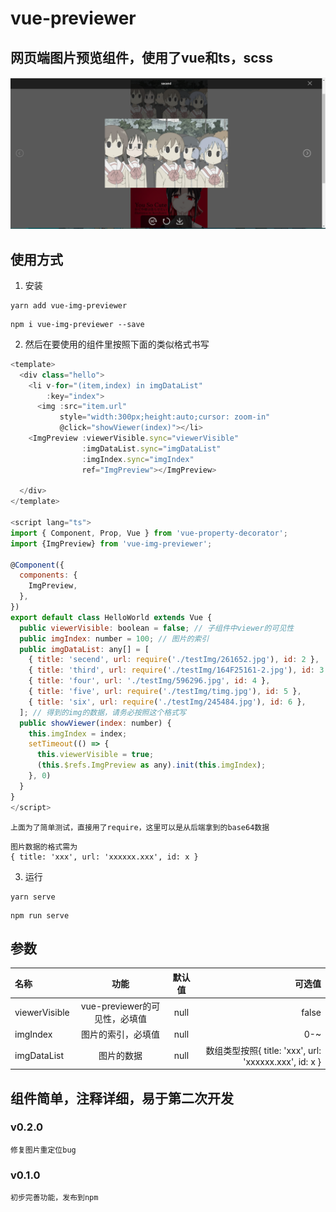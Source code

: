 # vue-previewer
## 网页端图片预览组件，使用了vue和ts，scss

![图片预览组件](README_IMG/show.png)


## 使用方式

1. 安装
```shell
yarn add vue-img-previewer
```
```shell
npm i vue-img-previewer --save
```
2. 然后在要使用的组件里按照下面的类似格式书写
```javascript
<template>
  <div class="hello">
    <li v-for="(item,index) in imgDataList"
        :key="index">
      <img :src="item.url"
           style="width:300px;height:auto;cursor: zoom-in"
           @click="showViewer(index)"></li>
    <ImgPreview :viewerVisible.sync="viewerVisible"
                :imgDataList.sync="imgDataList"
                :imgIndex.sync="imgIndex"
                ref="ImgPreview"></ImgPreview>

  </div>
</template>

<script lang="ts">
import { Component, Prop, Vue } from 'vue-property-decorator';
import {ImgPreview} from 'vue-img-previewer';

@Component({
  components: {
    ImgPreview,
  },
})
export default class HelloWorld extends Vue {
  public viewerVisible: boolean = false; // 子组件中viewer的可见性
  public imgIndex: number = 100; // 图片的索引
  public imgDataList: any[] = [
    { title: 'secend', url: require('./testImg/261652.jpg'), id: 2 },
    { title: 'third', url: require('./testImg/164F25161-2.jpg'), id: 3 },
    { title: 'four', url: './testImg/596296.jpg', id: 4 },
    { title: 'five', url: require('./testImg/timg.jpg'), id: 5 },
    { title: 'six', url: require('./testImg/245484.jpg'), id: 6 },
  ]; // 得到的img的数据，请务必按照这个格式写
  public showViewer(index: number) {
    this.imgIndex = index;
    setTimeout(() => {
      this.viewerVisible = true;
      (this.$refs.ImgPreview as any).init(this.imgIndex);
    }, 0)
  }
}
</script>
```
`上面为了简单测试，直接用了require，这里可以是从后端拿到的base64数据`
```
图片数据的格式需为
{ title: 'xxx', url: 'xxxxxx.xxx', id: x }
```

3. 运行
```shell
yarn serve
```
```shell
npm run serve
```
## 参数

|名称|功能|默认值|可选值|
|:-|:-:|:-:|-:|
|viewerVisible|vue-previewer的可见性，必填值|null|false|
|imgIndex|图片的索引，必填值|null|0-~|
|imgDataList|图片的数据|null|数组类型按照{ title: 'xxx', url: 'xxxxxx.xxx', id: x }|

## 组件简单，注释详细，易于第二次开发

### v0.2.0
```
修复图片重定位bug
```

### v0.1.0
```
初步完善功能，发布到npm
```
